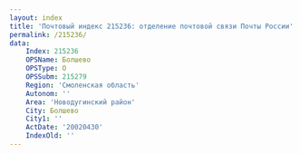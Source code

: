 ```yaml
---
layout: index
title: 'Почтовый индекс 215236: отделение почтовой связи Почты России'
permalink: /215236/
data:
    Index: 215236
    OPSName: Болшево
    OPSType: О
    OPSSubm: 215279
    Region: 'Смоленская область'
    Autonom: ''
    Area: 'Новодугинский район'
    City: Болшево
    City1: ''
    ActDate: '20020430'
    IndexOld: ''
---
```

